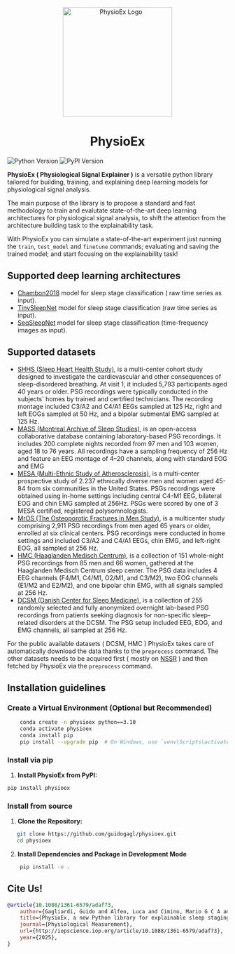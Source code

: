 <div style = "text-align: center;">
<img src="https://raw.githubusercontent.com/guidogagl/physioex/refs/heads/main/docs/assets/images/logo.svg" width = "250px", alt="PhysioEx Logo">

<h1> PhysioEx </h1>
</div>

![Python Version](https://img.shields.io/badge/python-3.7%2B-blue)
![PyPI Version](https://badge.fury.io/py/physioex.svg)

**PhysioEx ( Physiological Signal Explainer )** is a versatile python library tailored for building, training, and explaining deep learning models for physiological signal analysis. 

The main purpose of the library is to propose a standard and fast methodology to train and evalutate state-of-the-art deep learning architectures for physiological signal analysis, to shift the attention from the architecture building task to the explainability task. 

With PhysioEx you can simulate a state-of-the-art experiment just running the `train`, `test_model`  and `finetune` commands; evaluating and saving the trained model; and start focusing on the explainability task! 

## Supported deep learning architectures

- [Chambon2018](https://ieeexplore.ieee.org/document/8307462) model for sleep stage classification ( raw time series as input).
- [TinySleepNet](https://github.com/akaraspt/tinysleepnet) model for sleep stage classification (raw time series as input).
- [SeqSleepNet](https://arxiv.org/pdf/1809.10932.pdf) model for sleep stage classification (time-frequency images as input).

## Supported datasets

- [SHHS (Sleep Heart Health Study)](https://sleepdata.org/datasets/shhs), is a multi-center cohort study designed to investigate the cardiovascular and other consequences of sleep-disordered breathing. At visit 1, it included 5,793 participants aged 40 years or older. PSG recordings were typically conducted in the subjects' homes by trained and certified technicians. The recording montage included C3/A2 and C4/A1 EEGs sampled at 125 Hz, right and left EOGs sampled at 50 Hz, and a bipolar submental EMG sampled at 125 Hz.
- [MASS (Montreal Archive of Sleep Studies)](http://ceams-carsm.ca/mass/), is an open-access collaborative database containing laboratory-based PSG recordings. It includes 200 complete nights recorded from 97 men and 103 women, aged 18 to 76 years. All recordings have a sampling frequency of 256 Hz and feature an EEG montage of 4–20 channels, along with standard EOG and EMG
- [MESA (Multi-Ethnic Study of Atherosclerosis)](https://sleepdata.org/datasets/mesa), is a multi-center prospective study of 2.237 ethnically diverse men and women aged 45-84 from six communities in the United States. PSGs recordings were obtained using in-home settings including central C4-M1 EEG, bilateral EOG and chin EMG sampled at 256Hz. PSGs were scored by one of 3 MESA certified, registered polysomnologists.
- [MrOS (The Osteoporotic Fractures in Men Study)](https://sleepdata.org/datasets/mros), is a multicenter study comprising 2,911 PSG recordings from men aged 65 years or older, enrolled at six clinical centers. PSG recordings were conducted in home settings and included C3/A2 and C4/A1 EEGs, chin EMG, and left-right EOG, all sampled at 256 Hz.
- [HMC (Haaglanden Medisch Centrum)](https://physionet.org/content/hmc-sleep-staging/1.1/), is a collection of 151 whole-night PSG recordings from 85 men and 66 women, gathered at the Haaglanden Medisch Centrum sleep center. The PSG data includes 4 EEG channels (F4/M1, C4/M1, O2/M1, and C3/M2), two EOG channels (E1/M2 and E2/M2), and one bipolar chin EMG, with all signals sampled at 256 Hz.
- [DCSM (Danish Center for Sleep Medicine)](https://erda.ku.dk/public/archives/db553715ecbe1f3ac66c1dc569826eef/published-archive.html), is a collection of 255 randomly selected and fully anonymized overnight lab-based PSG recordings from patients seeking diagnosis for non-specific sleep-related disorders at the DCSM. The PSG setup included EEG, EOG, and EMG channels, all sampled at 256 Hz.

For the public available datasets ( DCSM, HMC ) PhysioEx takes care of automatically download the data thanks to the `preprocess` command. The other datasets needs to be acquired first ( mostly on [NSSR](https://sleepdata.org) ) and then fetched by PhysioEx via the `preprocess` command.

## Installation guidelines

### Create a Virtual Environment (Optional but Recommended)

```bash
    conda create -n physioex python==3.10
    conda activate physioex
    conda install pip
    pip install --upgrade pip  # On Windows, use `venv\Scripts\activate`
```
### Install via pip

1. **Install PhysioEx from PyPI:**
```bash
pip install physioex
```

### Install from source
1. **Clone the Repository:**
```bash
   git clone https://github.com/guidogagl/physioex.git
   cd physioex
```

2. **Install Dependencies and Package in Development Mode**
```bash
    pip install -e .
```


## Cite Us!
```bib
@article{10.1088/1361-6579/adaf73,
	author={Gagliardi, Guido and Alfeo, Luca and Cimino, Mario G C A and Valenza, Gaetano and De Vos, Maarten},
	title={PhysioEx, a new Python library for explainable sleep staging through deep learning},
	journal={Physiological Measurement},
	url={http://iopscience.iop.org/article/10.1088/1361-6579/adaf73},
	year={2025},
}
```
